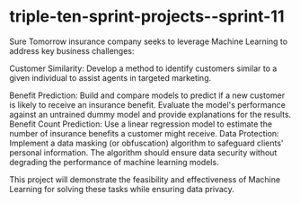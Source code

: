 # triple-ten-sprint-projects--sprint-11

Sure Tomorrow insurance company seeks to leverage Machine Learning to address key business challenges:

Customer Similarity: Develop a method to identify customers similar to a given individual to assist agents in targeted marketing.

Benefit Prediction: Build and compare models to predict if a new customer is likely to receive an insurance benefit. Evaluate the model's performance against an untrained dummy model and provide explanations for the results.
Benefit Count Prediction: Use a linear regression model to estimate the number of insurance benefits a customer might receive.
Data Protection: Implement a data masking (or obfuscation) algorithm to safeguard clients' personal information. The algorithm should ensure data security without degrading the performance of machine learning models.

This project will demonstrate the feasibility and effectiveness of Machine Learning for solving these tasks while ensuring data privacy.
